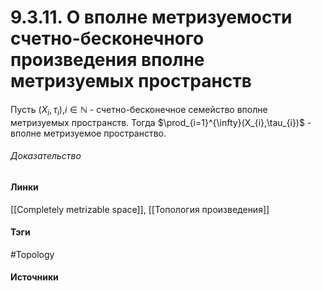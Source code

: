 # 9.3.11. О вполне метризуемости счетно-бесконечного произведения вполне метризуемых пространств
Пусть $(X_{i},\tau_{i})$,$i\in\mathbb{N}$ - счетно-бесконечное семейство вполне метризуемых пространств. Тогда $\prod_{i=1}^{\infty}(X_{i},\tau_{i})$ - вполне метризуемое пространство.
###### Доказательство
#### Линки
 [[Completely metrizable space]],
 [[Топология произведения]]
#### Тэги
 #Topology 
#### Источники
